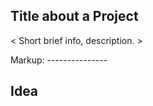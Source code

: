 ## Title about a Project ##
    
< Short  brief info, description. >

Markup: ---------------

## Idea ##
